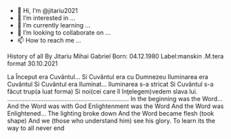 - 👋 Hi, I’m @jitariu2021
- 👀 I’m interested in ...
- 🌱 I’m currently learning ...
- 💞️ I’m looking to collaborate on ...
- 📫 How to reach me ...

<!---
jitariu2021/jitariu2021 is a ✨ special ✨ repository because its `README.md` (this file) appears on your GitHub profile.
You can click the Preview link to take a look at your changes.
--->

History of all
                      By Jitariu Mihai Gabriel
                              Born: 04.12.1980
                              Label:manskin .M.tera format
30.10.2021

La Început era Cuvântul…
Si Cuvântul era cu Dumnezeu
Iluminarea era Cuvântul
Si Cuvântul era Iluminat…
Iluminarea s-a stricat 
Si Cuvântul s-a făcut trup(a luat forma)
Si noi(cei care îl înţelegem)vedem slava lui.
……………………………………………...................
In the beginning was the Word…
And the Word was with God
Enlightenment was the Word
And the Word was Enlightened…
The lighting broke down
And the Word became flesh (took shape)
And we (those who understand him) see his glory.
                                  To learn its the way to all never end
